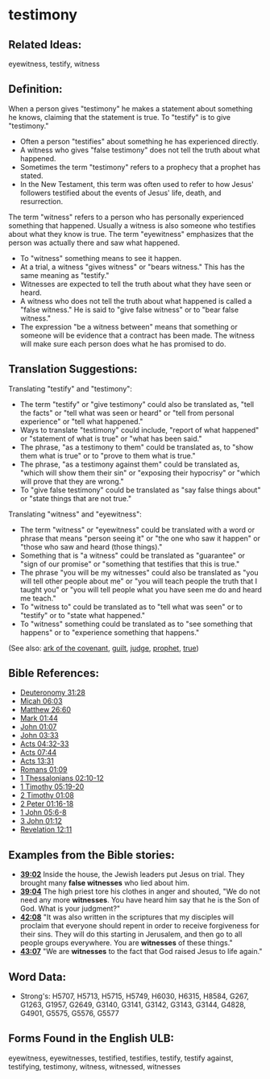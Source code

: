 # testimony

## Related Ideas:

eyewitness, testify, witness

## Definition:

When a person gives "testimony" he makes a statement about something he knows, claiming that the statement is true. To "testify" is to give "testimony."

* Often a person "testifies" about something he has experienced directly.
* A witness who gives "false testimony" does not tell the truth about what happened.
* Sometimes the term "testimony" refers to a prophecy that a prophet has stated.
* In the New Testament, this term was often used to refer to how Jesus' followers testified about the events of Jesus' life, death, and resurrection.

The term "witness" refers to a person who has personally experienced something that happened. Usually a witness is also someone who testifies about what they know is true. The term "eyewitness" emphasizes that the person was actually there and saw what happened.

* To "witness" something means to see it happen.
* At a trial, a witness "gives witness" or "bears witness." This has the same meaning as "testify."
* Witnesses are expected to tell the truth about what they have seen or heard.
* A witness who does not tell the truth about what happened is called a "false witness." He is said to "give false witness" or to "bear false witness."
* The expression "be a witness between" means that something or someone will be evidence that a contract has been made. The witness will make sure each person does what he has promised to do.

## Translation Suggestions:

Translating "testify" and "testimony":
* The term "testify" or "give testimony" could also be translated as, "tell the facts" or "tell what was seen or heard" or "tell from personal experience" or "tell what happened."
* Ways to translate "testimony" could include, "report of what happened" or "statement of what is true" or "what has been said."
* The phrase, "as a testimony to them" could be translated as, to "show them what is true" or to "prove to them what is true."
* The phrase, "as a testimony against them" could be translated as, "which will show them their sin" or "exposing their hypocrisy" or "which will prove that they are wrong."
* To "give false testimony" could be translated as "say false things about" or "state things that are not true."

Translating "witness" and "eyewitness":
* The term "witness" or "eyewitness" could be translated with a word or phrase that means "person seeing it" or "the one who saw it happen" or "those who saw and heard (those things)."
* Something that is "a witness" could be translated as "guarantee" or "sign of our promise" or "something that testifies that this is true."
* The phrase "you will be my witnesses" could also be translated as "you will tell other people about me" or "you will teach people the truth that I taught you" or "you will tell people what you have seen me do and heard me teach."
* To "witness to" could be translated as to "tell what was seen" or to "testify" or to "state what happened."
* To "witness" something could be translated as to "see something that happens" or to "experience something that happens."

(See also: [ark of the covenant](../kt/arkofthecovenant.md), [guilt](../kt/guilt.md), [judge](../kt/judge.md), [prophet](../kt/prophet.md), [true](../kt/true.md))

## Bible References:

* [Deuteronomy 31:28](rc://en/tn/help/deu/31/28)
* [Micah 06:03](rc://en/tn/help/mic/06/03)
* [Matthew 26:60](rc://en/tn/help/mat/26/60)
* [Mark 01:44](rc://en/tn/help/mrk/01/44)
* [John 01:07](rc://en/tn/help/jhn/01/07)
* [John 03:33](rc://en/tn/help/jhn/03/33)
* [Acts 04:32-33](rc://en/tn/help/act/04/32)
* [Acts 07:44](rc://en/tn/help/act/07/44)
* [Acts 13:31](rc://en/tn/help/act/13/31)
* [Romans 01:09](rc://en/tn/help/rom/01/09)
* [1 Thessalonians 02:10-12](rc://en/tn/help/1th/02/10)
* [1 Timothy 05:19-20](rc://en/tn/help/1ti/05/19)
* [2 Timothy 01:08](rc://en/tn/help/2ti/01/08)
* [2 Peter 01:16-18](rc://en/tn/help/2pe/01/16)
* [1 John 05:6-8](rc://en/tn/help/1jn/05/06)
* [3 John 01:12](rc://en/tn/help/3jn/01/12)
* [Revelation 12:11](rc://en/tn/help/rev/12/11)

## Examples from the Bible stories:

* __[39:02](rc://en/tn/help/obs/39/02)__ Inside the house, the Jewish leaders put Jesus on trial. They brought many __false witnesses__ who lied about him.
* __[39:04](rc://en/tn/help/obs/39/04)__ The high priest tore his clothes in anger and shouted, "We do not need any more __witnesses__. You have heard him say that he is the Son of God. What is your judgment?"
* __[42:08](rc://en/tn/help/obs/42/08)__ "It was also written in the scriptures that my disciples will proclaim that everyone should repent in order to receive forgiveness for their sins. They will do this starting in Jerusalem, and then go to all people groups everywhere. You are __witnesses__ of these things."
* __[43:07](rc://en/tn/help/obs/43/07)__ "We are __witnesses__ to the fact that God raised Jesus to life again."

## Word Data:

* Strong's: H5707, H5713, H5715, H5749, H6030, H6315, H8584, G267, G1263, G1957, G2649, G3140, G3141, G3142, G3143, G3144, G4828, G4901, G5575, G5576, G5577

## Forms Found in the English ULB:

eyewitness, eyewitnesses, testified, testifies, testify, testify against, testifying, testimony, witness, witnessed, witnesses


